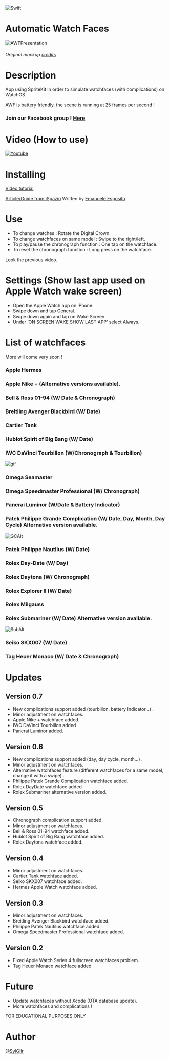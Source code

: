 ![Swift](https://img.shields.io/badge/language-Swift-orange.svg)

# Automatic Watch Faces
![AWFPresentation](https://i.ibb.co/px3tsNh/AWF0-7.png)
###### Original mockup [credits](https://twitter.com/iamfaysal)

# Description
App using SpriteKit in order to simulate watchfaces (with complications) on WatchOS.

AWF is battery friendly, the scene is running at 25 frames per second !

### Join our Facebook group ! [Here](https://www.facebook.com/groups/AWFgroup/)

# Video (How to use)
[![Youtube](https://img.youtube.com/vi/v9rcqk-8Afc/0.jpg)](https://youtu.be/v9rcqk-8Afc)


# Installing
[Video tutorial](https://youtu.be/-TS4ypziaMU)

[Article/Guide from iSpazio](https://www.facebook.com/groups/AWFgroup/) Written by [Emanuele Esposito](https://www.instagram.com/emanuele_esp/)

# Use
- To change watches : Rotate the Digital Crown.
- To change watchfaces on same model : Swipe to the right/left.
- To play/pause the chronograph function : One tap on the watchface.
- To reset the chronograph function : Long press on the watchface.

Look the previous video.

# Settings (Show last app used on Apple Watch wake screen)
- Open the Apple Watch app on iPhone.
- Swipe down and tap General.
- Swipe down again and tap on Wake Screen.
- Under ‘ON SCREEN WAKE SHOW LAST APP’ select Always.

# List of watchfaces
More will come very soon !

### Apple Hermes

### Apple Nike + (Alternative versions available).

### Bell & Ross 01-94 (W/ Date & Chronograph)

### Breitling Avenger Blackbird (W/ Date)

### Cartier Tank

### Hublot Spirit of Big Bang (W/ Date)

### IWC DaVinci Tourbillon (W/Chronograph & Tourbillon)
![gif](https://media.giphy.com/media/NsESMeZvUqshx43dqM/giphy.gif)

### Omega Seamaster
### Omega Speedmaster Professional (W/ Chronograph)

### Panerai Luminor (W/Date & Battery Indicator)

### Patek Philippe Grande Complication (W/ Date, Day, Month, Day Cycle) Alternative version available.

![GCAlt](https://i.ibb.co/zncxN8H/alter2.png)

### Patek Philippe Nautilus (W/ Date)

### Rolex Day-Date (W/ Day)
### Rolex Daytona (W/ Chronograph)
### Rolex Explorer II (W/ Date)
### Rolex Milgauss
### Rolex Submariner (W/ Date) Alternative version available.
![SubAlt](https://i.ibb.co/mHL77vR/Alternate1.png)

### Seiko SKX007 (W/ Date)

### Tag Heuer Monaco (W/ Date & Chronograph)

# Updates

## Version 0.7
- New complications support added (tourbillon, battery Indicator...) .
- Minor adjustment on watchfaces.
- Apple Nike + watchface added.
- IWC DaVinci Tourbillon added
- Panerai Luminor added.

## Version 0.6
- New complications support added (day, day cycle, month...) .
- Minor adjustment on watchfaces.
- Alternative watchfaces feature (different watchfaces for a same model, change it with a swipe) .
- Philippe Patek Grande Complication watchface added.
- Rolex DayDate watchface added
- Rolex Submariner alternative version added.

## Version 0.5
- Chronograph complication support added.
- Minor adjustment on watchfaces.
- Bell & Ross 01-94 watchface added.
- Hublot Spirit of Big Bang watchface added.
- Rolex Daytona watchface added.

## Version 0.4
- Minor adjustment on watchfaces.
- Cartier Tank watchface added.
- Seiko SKX007 watchface added.
- Hermes Apple Watch watchface added.

## Version 0.3
- Minor adjustment on watchfaces.
- Breitling Avenger Blackbird watchface added.
- Philippe Patek Nautilus watchface added.
- Omega Speedmaster Professional watchface added.

## Version 0.2
- Fixed Apple Watch Series 4 fullscreen watchfaces problem.
- Tag Heuer Monaco watchface added

# Future
- Update watchfaces without Xcode (OTA database update).
- More watchfaces and complications !

FOR EDUCATIONAL PURPOSES ONLY

# Author
[@SylGllr](https://twitter.com/SylGllr)

